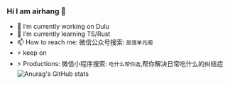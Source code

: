 ### Hi I am airhang 🍔


- 🔭 I’m currently working on Dulu
- 🌱 I’m currently learning TS/Rust
- 📫 How to reach me: 微信公众号搜索: `部落单元阁`
- ⚡ keep on
- ⚡ Productions: 微信小程序搜索: `吃什么帮你选`,帮你解决日常吃什么的纠结症
![Anurag's GitHub stats](https://github-readme-stats.vercel.app/api?username=airhang-cloud&show_icons=true&theme=radical)
<!--
**airhang-cloud/airhang-cloud** is a ✨ _special_ ✨ repository because its `README.md` (this file) appears on your GitHub profile.

Here are some ideas to get you started:

- 🔭 I’m currently working on ...
- 🌱 I’m currently learning ...
- 👯 I’m looking to collaborate on ...
- 🤔 I’m looking for help with ...
- 💬 Ask me about ...
- 📫 How to reach me: ...
- 😄 Pronouns: ...
- ⚡ Fun fact: ...
-->
